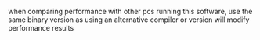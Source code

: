 when comparing performance with other pcs running this software, use the same binary version as using an alternative compiler or version will modify performance results